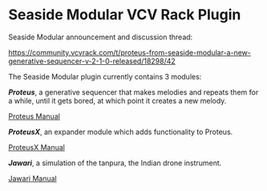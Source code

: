 # Seaside Modular VCV Rack Plugin

Seaside Modular announcement and discussion thread: 

https://community.vcvrack.com/t/proteus-from-seaside-modular-a-new-generative-sequencer-v-2-1-0-released/18298/42

The Seaside Modular plugin currently contains 3 modules: 

***Proteus***, a generative sequencer that makes melodies and repeats them for a while, until it gets bored, at which point it creates a new melody. 

[Proteus Manual](README_PROTEUS.md)

***ProteusX***, an expander module which adds functionality to Proteus. 

[ProteusX Manual](README_PROTEUSX.md)

***Jawari***, a simulation of the tanpura, the Indian drone instrument. 

[Jawari Manual](README_JAWARI.md)